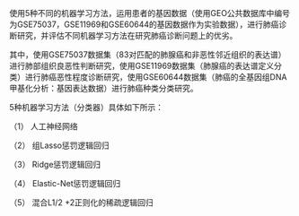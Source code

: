 使用5种不同的机器学习方法，运用患者的基因数据（使用GEO公共数据库中编号为GSE75037，GSE11969和GSE60644的基因数据作为实验数据），进行肺癌诊断研究，并评估不同机器学习方法在研究肺癌诊断问题上的优劣。

其中，使用GSE75037数据集（83对匹配的肺腺癌和非恶性邻近组织的表达谱）进行肺部组织良恶性判断研究，使用GSE11969数据集（肺腺癌的表达谱定义分类）进行肺癌恶性程度诊断研究，使用GSE60644数据集（肺癌的全基因组DNA甲基化分析：基因表达数据）进行肺癌种类分类研究。


5种机器学习方法（分类器）具体如下所示：

（1）	人工神经网络 

（2）	组Lasso惩罚逻辑回归

（3）	Ridge惩罚逻辑回归

（4）	Elastic-Net惩罚逻辑回归

（5）	混合L1/2 +2正则化的稀疏逻辑回归



